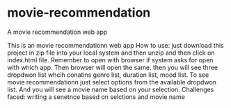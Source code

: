 # movie-recommendation
A movie recommendation web app

This is an movie recommendationn web app
How to use: just download this project in zip file into your local system and then unzip and then click on index.html file.
Remember to open with browser if system asks for open with which app.
Then browser will open the same.
then you will see three dropdwon list whcih conatins genre list, duration list, mood list.
To see movie recommendationn just select options from the available dropdwon list. 
And you will see a movie name based on your selection.
Challenges faced: writing a senetnce based on selctions and movie name

